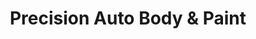 ---
title: "Precision Auto Body & Paint"
url: /bend/precision-auto-body-and-paint/
shop: car repair
---